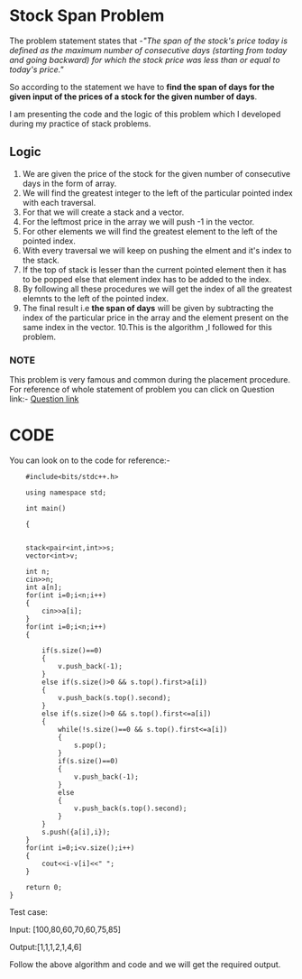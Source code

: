 # Stock Span Problem
The problem statement states that -*"The span of the stock's price today is defined as the maximum number of consecutive days (starting from today and going backward) for which the stock price was less than or equal to today's price."*

So according to the statement we have to **find the span of days for the given input of the prices of a stock for the given number of days**.

I am presenting the code and the logic of this problem which I developed during my practice of stack problems.

## Logic
1. We are given the price of the stock for the given number of consecutive days in the form of array.
2. We will find the greatest integer to the left of the particular pointed index with each traversal.
3. For that we will create a stack and a vector.
4. For the leftmost price in the array we will push -1 in the vector.
5. For other elements we will find the greatest element to the left of the pointed index.
6. With every traversal we will keep on pushing the elment and it's index to the stack.
7. If the top of stack is lesser than the current pointed element then it has to be popped else that element index has to be added to the index.
8. By following all these procedures we will get the index of all the greatest elemnts to the left of the pointed index.
9. The final result i.e **the span of days** will be given by subtracting the index of the particular price in the array and the element present on the same index in the vector.
10.This is the algorithm ,I followed for this problem.

### NOTE
This problem is very famous and common during the placement procedure.
For reference of whole statement of problem you can click on Question link:-
[Question link](https://leetcode.com/problems/online-stock-span/)
#  CODE
You can look on to the code for reference:-

```
    #include<bits/stdc++.h>

    using namespace std;

    int main()

    {


    stack<pair<int,int>>s;
    vector<int>v;

    int n;
    cin>>n;
    int a[n];
    for(int i=0;i<n;i++)
    {
        cin>>a[i];
    }
    for(int i=0;i<n;i++)
    {

        if(s.size()==0)
        {
            v.push_back(-1);
        }
        else if(s.size()>0 && s.top().first>a[i])
        {
            v.push_back(s.top().second);
        }
        else if(s.size()>0 && s.top().first<=a[i])
        {
            while(!s.size()==0 && s.top().first<=a[i])
            {
                s.pop();
            }
            if(s.size()==0)
            {
                v.push_back(-1);
            }
            else
            {
                v.push_back(s.top().second);
            }
        }
        s.push({a[i],i});
    }
    for(int i=0;i<v.size();i++)
    {
        cout<<i-v[i]<<" ";
    }

    return 0;
}
```


Test case:

Input: [100,80,60,70,60,75,85]

Output:[1,1,1,2,1,4,6]

Follow the above algorithm and code and we will get the required output.
